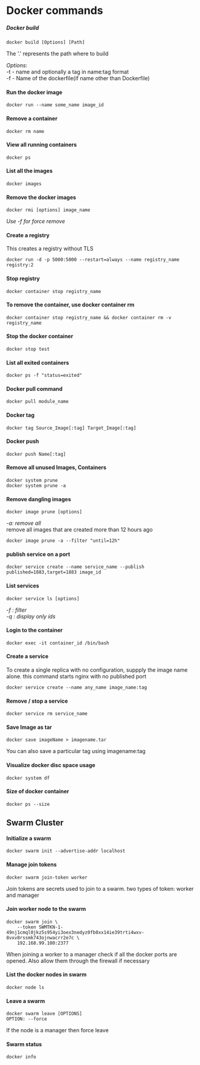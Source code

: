 # Docker commands

##### Docker build
```
docker build [Options] [Path] 
```
The '.' represents the path where to build  

*Options*:  
        -t - name and optionally a tag in name:tag format  
        -f - Name of the dockerfile(if name other than Dockerfile)


#### Run the docker image
```
docker run --name some_name image_id
```

#### Remove a container
```
docker rm name
```

#### View all running containers
```
docker ps
```

#### List all the images
```
docker images
```

#### Remove the docker images
```
docker rmi [options] image_name
```
*Use -f for force remove*  

#### Create a registry  
This creates a registry without TLS
```
docker run -d -p 5000:5000 --restart=always --name registry_name registry:2
```

#### Stop registry
```
docker container stop registry_name
```

#### To remove the container, use docker container rm
```
docker container stop registry_name && docker container rm -v registry_name
```

#### Stop the docker container
```
docker stop test
```

#### List all exited containers
```
docker ps -f "status=exited"
```

#### Docker pull command
```
docker pull module_name
```

#### Docker tag 
```
docker tag Source_Image[:tag] Target_Image[:tag]
```

#### Docker push
```
docker push Name[:tag]
```

#### Remove all unused Images, Containers
```
docker system prune  
docker system prune -a  
```

#### Remove dangling images
```
docker image prune [options]
```
*-a: remove all*  
remove all images that are created more than 12 hours ago
```
docker image prune -a --filter "until=12h"
```

#### publish service on a port
```
docker service create --name service_name --publish published=1883,target=1883 image_id

```

#### List services
```
docker service ls [options]

```
*-f : filter  
-q : display only ids*  

#### Login to the container
```
docker exec -it container_id /bin/bash
```

#### Create a service
To create a single replica with no configuration, suppply the image name alone. this command starts nginx with no published port
```
docker service create --name any_name image_name:tag
```

#### Remove / stop a service 
```
docker service rm service_name
```

#### Save Image as tar
```
docker save imageName > imagename.tar
```
You can also save a particular tag using imagename:tag  

#### Visualize docker disc space usage
```
docker system df
```

#### Size of docker container
```
docker ps --size
```
## Swarm Cluster 

#### Initialize a swarm 
```
docker swarm init --advertise-addr localhost
```
#### Manage join tokens
```
docker swarm join-token worker
```
Join tokens are secrets used to join to a swarm. two types of token: worker and manager
#### Join worker node to the swarm
```
docker swarm join \
    --token SWMTKN-1-49nj1cmql0jkz5s954yi3oex3nedyz0fb0xx14ie39trti4wxv-8vxv8rssmk743ojnwacrr2e7c \
    192.168.99.100:2377
```
When joining a worker to a manager check if all the docker ports are opened. Also allow them through the firewall if necessary
#### List the docker nodes in swarm
```
docker node ls
```
#### Leave a swarm
```
docker swarm leave [OPTIONS]
OPTION: --force
```
If the node is a manager then force leave

#### Swarm status
```
docker info
```
